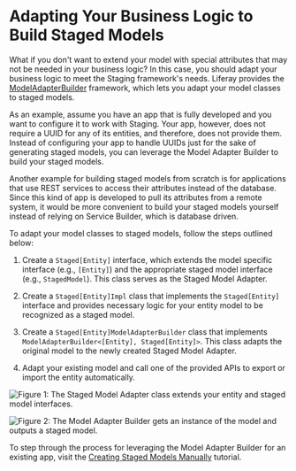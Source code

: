 # Adapting Your Business Logic to Build Staged Models [](id=adapting-your-business-logic-to-build-staged-models)

What if you don't want to extend your model with special attributes that may not
be needed in your business logic? In this case, you should adapt your business
logic to meet the Staging framework's needs. Liferay provides the
[ModelAdapterBuilder](@platform-ref@/7.1-latest/javadocs/portal-kernel/com/liferay/portal/kernel/model/adapter/builder/ModelAdapterBuilder.html)
framework, which lets you adapt your model classes to staged models.

As an example, assume you have an app that is fully developed and you want to
configure it to work with Staging. Your app, however, does not require a UUID
for any of its entities, and therefore, does not provide them. Instead of
configuring your app to handle UUIDs just for the sake of generating staged
models, you can leverage the Model Adapter Builder to build your staged models.

Another example for building staged models from scratch is for applications that
use REST services to access their attributes instead of the database. Since this
kind of app is developed to pull its attributes from a remote system, it would
be more convenient to build your staged models yourself instead of relying on
Service Builder, which is database driven.

To adapt your model classes to staged models, follow the steps outlined below:

1.  Create a `Staged[Entity]` interface, which extends the model specific
    interface (e.g., `[Entity]`) and the appropriate staged model interface
    (e.g., `StagedModel`). This class serves as the Staged Model Adapter.

2.  Create a `Staged[Entity]Impl` class that implements the `Staged[Entity]`
    interface and provides necessary logic for your entity model to be
    recognized as a staged model.

3.  Create a `Staged[Entity]ModelAdapterBuilder` class that implements
    `ModelAdapterBuilder<[Entity], Staged[Entity]>`. This class adapts the
    original model to the newly created Staged Model Adapter.

4.  Adapt your existing model and call one of the provided APIs to export or
    import the entity automatically.

![Figure 1: The Staged Model Adapter class extends your entity and staged model interfaces.](../../images/staged-model-adapter-diagram.png)

![Figure 2: The Model Adapter Builder gets an instance of the model and outputs a staged model.](../../images/model-adapter-builder-diagram.png)

To step through the process for leveraging the Model Adapter Builder for an
existing app, visit the
[Creating Staged Models Manually](/develop/tutorials/-/knowledge_base/7-1/creating-staged-models-manually)
tutorial.
